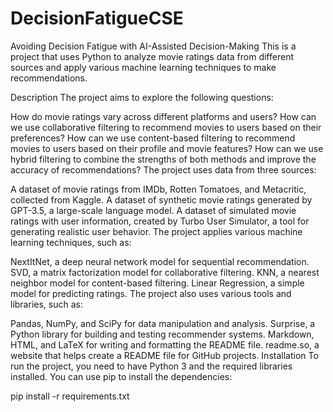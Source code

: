 # DecisionFatigueCSE
Avoiding Decision Fatigue with AI-Assisted Decision-Making
This is a project that uses Python to analyze movie ratings data from different sources and apply various machine learning techniques to make recommendations.

Description
The project aims to explore the following questions:

How do movie ratings vary across different platforms and users?
How can we use collaborative filtering to recommend movies to users based on their preferences?
How can we use content-based filtering to recommend movies to users based on their profile and movie features?
How can we use hybrid filtering to combine the strengths of both methods and improve the accuracy of recommendations?
The project uses data from three sources:

A dataset of movie ratings from IMDb, Rotten Tomatoes, and Metacritic, collected from Kaggle.
A dataset of synthetic movie ratings generated by GPT-3.5, a large-scale language model.
A dataset of simulated movie ratings with user information, created by Turbo User Simulator, a tool for generating realistic user behavior.
The project applies various machine learning techniques, such as:

NextItNet, a deep neural network model for sequential recommendation.
SVD, a matrix factorization model for collaborative filtering.
KNN, a nearest neighbor model for content-based filtering.
Linear Regression, a simple model for predicting ratings.
The project also uses various tools and libraries, such as:

Pandas, NumPy, and SciPy for data manipulation and analysis.
Surprise, a Python library for building and testing recommender systems.
Markdown, HTML, and LaTeX for writing and formatting the README file.
readme.so, a website that helps create a README file for GitHub projects.
Installation
To run the project, you need to have Python 3 and the required libraries installed. You can use pip to install the dependencies:

pip install -r requirements.txt
